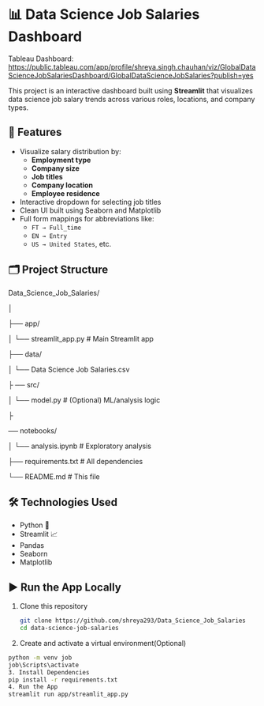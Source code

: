 # 📊 Data Science Job Salaries Dashboard

Tableau Dashboard: https://public.tableau.com/app/profile/shreya.singh.chauhan/viz/GlobalDataScienceJobSalariesDashboard/GlobalDataScienceJobSalaries?publish=yes

This project is an interactive dashboard built using **Streamlit** that visualizes data science job salary trends across various roles, locations, and company types.

## 🚀 Features

- Visualize salary distribution by:
  - **Employment type**
  - **Company size**
  - **Job titles**
  - **Company location**
  - **Employee residence**
- Interactive dropdown for selecting job titles
- Clean UI built using Seaborn and Matplotlib
- Full form mappings for abbreviations like:
  - `FT → Full_time`
  - `EN → Entry`
  - `US → United States`, etc.

## 🗂️ Project Structure

Data_Science_Job_Salaries/

│

├── app/

│ 
└── streamlit_app.py # Main Streamlit app

├── data/

│
└── Data Science Job Salaries.csv

├
── src/

│
└── model.py # (Optional) ML/analysis logic

├

── notebooks/

│ 
└── analysis.ipynb # Exploratory analysis

├── requirements.txt # All dependencies

└── README.md # This file


## 🛠️ Technologies Used

- Python 🐍
- Streamlit 📈
- Pandas
- Seaborn
- Matplotlib

## ▶️ Run the App Locally

1. Clone this repository  
   ```bash
   git clone https://github.com/shreya293/Data_Science_Job_Salaries
   cd data-science-job-salaries
2.  Create and activate a virtual environment(Optional)
   ```bash
   python -m venv job
   job\Scripts\activate
3. Install Dependencies
   pip install -r requirements.txt
4. Run the App
   streamlit run app/streamlit_app.py


